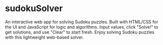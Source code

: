 # sudokuSolver
 An interactive web app for solving Sudoku puzzles. Built with HTML/CSS for the UI and JavaScript for logic and algorithms. Input values, click "Solve!" to get solutions, and use "Clear" to start fresh. Enjoy solving Sudoku puzzles with this lightweight web-based solver.
